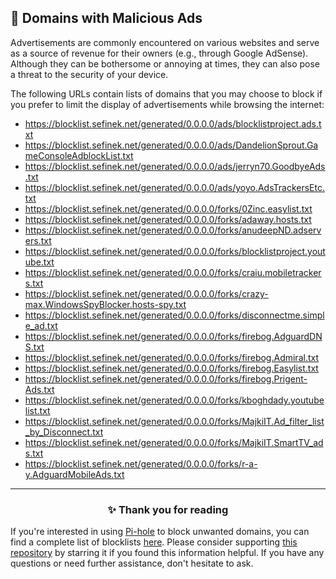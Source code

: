 <!-- SEO DATA FOR BLOCKLIST.SEIFNEK.NET
* Title       : 
* Description : 
* Tags        :
* Canonical   : /viewer/info/block/Advertising
-->

## 🚫 Domains with Malicious Ads
Advertisements are commonly encountered on various websites and serve as a source of revenue for their owners (e.g., through Google AdSense).
Although they can be bothersome or annoying at times, they can also pose a threat to the security of your device.

The following URLs contain lists of domains that you may choose to block if you prefer to limit the display of advertisements while browsing the internet:
- https://blocklist.sefinek.net/generated/0.0.0.0/ads/blocklistproject.ads.txt
- https://blocklist.sefinek.net/generated/0.0.0.0/ads/DandelionSprout.GameConsoleAdblockList.txt
- https://blocklist.sefinek.net/generated/0.0.0.0/ads/jerryn70.GoodbyeAds.txt
- https://blocklist.sefinek.net/generated/0.0.0.0/ads/yoyo.AdsTrackersEtc.txt
- https://blocklist.sefinek.net/generated/0.0.0.0/forks/0Zinc.easylist.txt
- https://blocklist.sefinek.net/generated/0.0.0.0/forks/adaway.hosts.txt
- https://blocklist.sefinek.net/generated/0.0.0.0/forks/anudeepND.adservers.txt
- https://blocklist.sefinek.net/generated/0.0.0.0/forks/blocklistproject.youtube.txt
- https://blocklist.sefinek.net/generated/0.0.0.0/forks/craiu.mobiletrackers.txt
- https://blocklist.sefinek.net/generated/0.0.0.0/forks/crazy-max.WindowsSpyBlocker.hosts-spy.txt
- https://blocklist.sefinek.net/generated/0.0.0.0/forks/disconnectme.simple_ad.txt
- https://blocklist.sefinek.net/generated/0.0.0.0/forks/firebog.AdguardDNS.txt
- https://blocklist.sefinek.net/generated/0.0.0.0/forks/firebog.Admiral.txt
- https://blocklist.sefinek.net/generated/0.0.0.0/forks/firebog.Easylist.txt
- https://blocklist.sefinek.net/generated/0.0.0.0/forks/firebog.Prigent-Ads.txt
- https://blocklist.sefinek.net/generated/0.0.0.0/forks/kboghdady.youtubelist.txt
- https://blocklist.sefinek.net/generated/0.0.0.0/forks/MajkiIT.Ad_filter_list_by_Disconnect.txt
- https://blocklist.sefinek.net/generated/0.0.0.0/forks/MajkiIT.SmartTV_ads.txt
- https://blocklist.sefinek.net/generated/0.0.0.0/forks/r-a-y.AdguardMobileAds.txt


<hr>
<h3 align="center">✨ Thank you for reading</h3>
If you're interested in using <a href="../What%20is%20Pi-hole.md">Pi-hole</a> to block unwanted domains, you can find a complete list of blocklists <a href="../../../lists/md/Pi-hole.md">here</a>.
Please consider supporting <a href="https://github.com/sefinek24/Sefinek-Blocklist-Collection" target="_blank">this repository</a> by starring it if you found this information helpful.
If you have any questions or need further assistance, don't hesitate to ask.